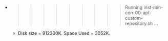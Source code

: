 * >>>>>>>>> Running inst-min-con-00-apt-custom-repository.sh ...
  * Disk size = 912300K. Space Used = 3052K.
